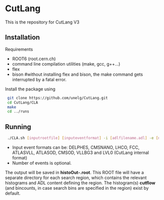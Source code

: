 # CutLang
This is the repository for CutLang V3 


## Installation

Requirements
* ROOT6 (root.cern.ch) 
* command line compilation utilities (make, gcc, g++...) 
* flex
* bison #without installing flex and bison, the make command gets interrupted by a fatal error.

Install the package using
```bash
 git clone https://github.com/unelg/CutLang.git
 cd CutLang/CLA
 make
 cd ../runs
```

## Running

```bash
 ./CLA.sh [inputrootfile] [inputeventformat] -i [adlfilename.adl] -e [numberofevents]
```
* Input event formats can be: DELPHES, CMSNANO, LHCO, FCC, ATLASVLL, ATLASOD, CMSOD, VLLBG3 and LVL0 (CutLang internal format) 
* Number of events is optional.

The output will be saved in __histoOut-<adlfilename>.root__.  This ROOT file will have a separate directory for each search region, which contains the relevant histograms and ADL content defining the region.  The histogram(s) __cutflow__ (and bincounts, in case search bins are specified in the region) exist by default.  

